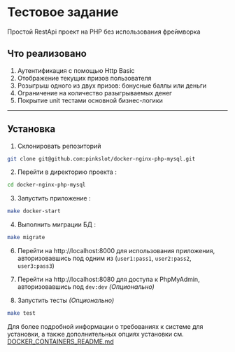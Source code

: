# Тестовое задание

Простой RestApi проект на PHP без использования фреймворка

## Что реализовано

1. Аутентификация с помощью Http Basic 
2. Отображение текущих призов пользователя
3. Розыгрыш одного из двух призов: бонусные баллы или деньги
4. Ограничение на количество разыгрываемых денег
5. Покрытие unit тестами основной бизнес-логики
___

## Установка

1. Склонировать репозиторий 

```sh
git clone git@github.com:pinkslot/docker-nginx-php-mysql.git
```

2. Перейти в директорию проекта :

```sh
cd docker-nginx-php-mysql
```

3. Запустить приложение :

```sh
make docker-start
```

4. Выполнить миграции БД :

```sh
make migrate
```

6. Перейти на http://localhost:8000 для использования приложения,
авторизовавшись под одним из (`user1:pass1`, `user2:pass2`, `user3:pass3`)

7. Перейти на http://localhost:8080 для доступа к PhpMyAdmin, авторизовавшись под `dev:dev` _(Опционально)_

8. Запустить тесты _(Опционально)_
```sh
make test
```

Для более подробной информации о требованиях к системе для установки, 
а также дополнительных опциях установки см. [DOCKER_CONTAINERS_README.md](DOCKER_CONTAINERS_README.md)

